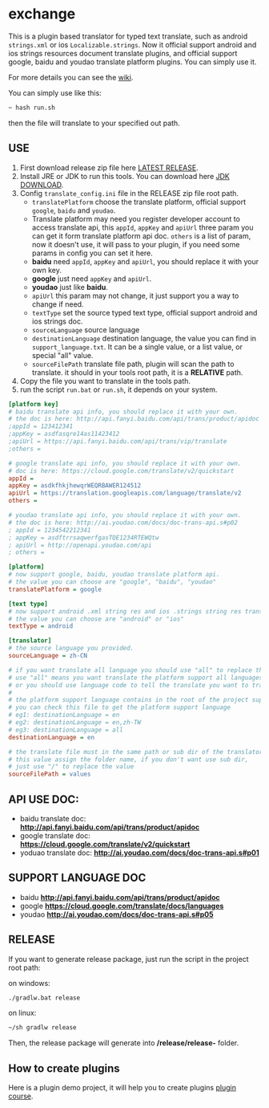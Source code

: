 exchange
========

This is a plugin based translator for typed text translate, 
such as android ```strings.xml``` or ios ```Localizable.strings```.
Now it official support android and ios strings resources document 
translate plugins, and official support google, baidu and youdao 
translate platform plugins. You can simply use it.

For more details you can see the [wiki][1].

You can simply use like this:

```bash
~ hash run.sh
```

then the file will translate to your specified out path.

## USE

1. First download release zip file here [LATEST RELEASE][2].
2. Install JRE or JDK to run this tools. You can download here [JDK DOWNLOAD][3].
3. Config ```translate_config.ini``` file in the RELEASE zip file root path.
    + ```translatePlatform``` choose the translate platform, official support ```google```, ```baidu``` and ```youdao```.
    + Translate platform may need you register developer account to access translate api, 
    this ```appId```, ```appKey``` and ```apiUrl``` three param you can get it form translate 
    platform api doc. ```others``` is a list of param, now it doesn't use, it will pass to your 
    plugin, if you need some params in config you can set it here.
    + **baidu** need ```appId```, ```appKey``` and ```apiUrl```, you should replace it with your own key.
    + **google** just need ```appKey``` and ```apiUrl```.
    + **youdao** just like **baidu**.
    + ```apiUrl``` this param may not change, it just support you a way to change if need.
    + ```textType``` set the source typed text type, official support android and ios strings doc.
    + ```sourceLanguage``` source language
    + ```destinationLanguage``` destination language, the value you can find in ```support_language.txt```.
    It can be a single value, or a list value, or special "all" value.
    + ```sourceFilePath``` translate file path, plugin will scan the path to translate. 
    it should in your tools root path, it is a **RELATIVE** path.
4. Copy the file you want to translate in the tools path.
5. run the script ```run.bat``` or ```run.sh```, it depends on your system.

```ini
[platform key]
# baidu translate api info, you should replace it with your own.
# the doc is here: http://api.fanyi.baidu.com/api/trans/product/apidoc
;appId = 123412341
;appKey = asdfasqre14as11423412
;apiUrl = https://api.fanyi.baidu.com/api/trans/vip/translate
;others =

# google translate api info, you should replace it with your own.
# doc is here: https://cloud.google.com/translate/v2/quickstart
appId =
appKey = asdkfhkjhewqrWEQRBAWER124512
apiUrl = https://translation.googleapis.com/language/translate/v2
others =

# youdao translate api info, you should replace it with your own.
# the doc is here: http://ai.youdao.com/docs/doc-trans-api.s#p02
; appId = 1234542212341
; appKey = asdftrrsaqwerfgasTQE1234RTEWQtw
; apiUrl = http://openapi.youdao.com/api
; others =

[platform]
# now support google, baidu, youdao translate platform api.
# the value you can choose are "google", "baidu", "youdao"
translatePlatform = google

[text type]
# now support android .xml string res and ios .strings string res translate.
# the value you can choose are "android" or "ios"
textType = android

[translator]
# the source language you provided.
sourceLanguage = zh-CN

# if you want translate all language you should use "all" to replace this value.
# use "all" means you want translate the platform support all languages;
# or you should use language code to tell the translate you want to translate.
#
# the platform support language contains in the root of the project support_laguage.txt
# you can check this file to get the platform support language
# eg1: destinationLanguage = en
# eg2: destinationLanguage = en,zh-TW
# eg3: destinationLanguage = all
destinationLanguage = en

# the translate file must in the same path or sub dir of the translator.jar.
# this value assign the folder name, if you don't want use sub dir,
# just use "/" to replace the value
sourceFilePath = values
```

## API USE DOC:

- baidu translate doc:
**http://api.fanyi.baidu.com/api/trans/product/apidoc**
- google translate doc:
**https://cloud.google.com/translate/v2/quickstart**
- yoduao translate doc:
**http://ai.youdao.com/docs/doc-trans-api.s#p01**

## SUPPORT LANGUAGE DOC

- baidu
**http://api.fanyi.baidu.com/api/trans/product/apidoc**
- google
**https://cloud.google.com/translate/docs/languages**
- youdao
**http://ai.youdao.com/docs/doc-trans-api.s#p05**

## RELEASE

If you want to generate release package, just run the script
in the project root path:

on windows:

```bash
./gradlw.bat release
```

on linux:

```bash
~/sh gradlw release
```

Then, the release package will generate into 
**/release/release-<version>** folder.

## How to create plugins

Here is a plugin demo project, it will help you to create plugins [plugin course][4].

[1]: https://github.com/onlynight/exchange/wiki
[2]: https://github.com/onlynight/exchange/releases
[3]: http://www.oracle.com/technetwork/java/javase/downloads/index.html
[4]: https://github.com/onlynight/exhange-plugin-demo